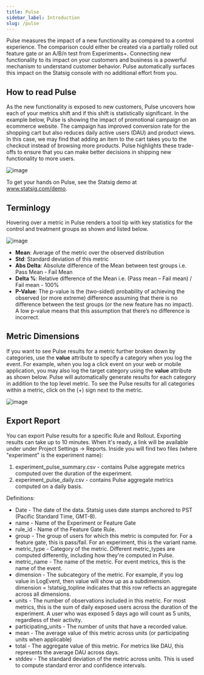 ```yaml
---
title: Pulse
sidebar_label: Introduction
slug: /pulse
---
```


Pulse measures the impact of a new functionality as compared to a control experience.  The comparison could either be created via a partially rolled out feature gate or an A/B/n test from Experiments+. Connecting new functionality to its impact on your customers and business is a powerful mechanism to understand customer behavior. Pulse automatically surfaces this impact on the Statsig console with no additional effort from you. 

## How to read Pulse
As the new functionality is exposed to new customers, Pulse uncovers how each of your metrics shift and if this shift is statistically significant. In the example below, Pulse is showing the impact of promotional campaign on an ecommerce website. The campaign has improved conversion rate for the shopping cart but also reduces daily active users (DAU) and product views. In this case, we may find that adding an item to the cart takes you to the checkout instead of browsing more products. Pulse highlights these trade-offs to ensure that you can make better decisions in shipping new functionality to more users.

![image](https://user-images.githubusercontent.com/1315028/131383108-4fca1a3e-8adb-4f5e-9adb-081c891ef15f.png)

To get your hands on Pulse, see the Statsig demo at www.statsig.com/demo. 

## Terminlogy
Hovering over a metric in Pulse renders a tool tip with key statistics for the control and treatment groups as shown and listed below.

![image](https://user-images.githubusercontent.com/1315028/131383593-384225bc-abbd-483f-a45a-3280d8bf5941.png)

 - **Mean**: Average of the metric over the observed distribution 
 - **Std**: Standard deviation of this metric
 - **Abs Delta**: Absolute difference of the Mean between test groups i.e. Pass Mean - Fail Mean
 - **Delta %**: Relative difference of the Mean i.e. (Pass mean – Fail mean) / Fail mean - 100%
 - **P-Value**: The p-value is the (two-sided) probability of achieving the observed (or more extreme) difference assuming that there is no difference between the test groups (or the new feature has no impact). A low p-value means that this assumption that there’s no difference is incorrect.  

## Metric Dimensions
If you want to see Pulse results for a metric further broken down by categories, use the **value** attribute to specify a category when you log the event. For example, when you log a click event on your web or mobile application, you may also log the target category using the **value** attribute as shown below. Pulse will automatically generate results for each category in addition to the top level metric. To see the Pulse results for all categories within a metric, click on the (+) sign next to the metric. 

![image](https://user-images.githubusercontent.com/1315028/134992035-1bfa67f2-73a0-4b88-ac1d-688fa6ef0b33.png)

## Export Report
 
You can export Pulse results for a specific Rule and Rollout.  Exporting results can take up to 10 minutes.  When it's ready, a link will be available under under Project Settings -> Reports.  Inside you will find two files (where "experiment" is the experiment name):
1. experiment_pulse_summary.csv - contains Pulse aggregate metrics computed over the duration of the experiment.
2. experiment_pulse_daily.csv - contains Pulse aggregate metrics computed on a daily basis.
 
Definitions:
- Date - The date of the data.  Statsig uses date stamps anchored to PST (Pacific Standard Time, GMT-8).
- name - Name of the Experiment or Feature Gate
- rule_id - Name of the Feature Gate Rule.
- group - The group of users for which this metric is computed for.  For a feature gate, this is pass/fail.  For an experiment, this is the variant name.
- metric_type - Category of the metric.  Different metric_types are computed differently, including how they're computed in Pulse.
- metric_name - The name of the metric.  For event metrics, this is the name of the event.
- dimension - The subcategory of the metric.  For example, if you log value in LogEvent, then value will show up as a subdimension.  dimension = !statsig_topline indicates that this row reflects an aggregate across all dimensions.
- units - The number of observations included in this metric.  For most metrics, this is the sum of daily exposed users across the duration of the experiment.  A user who was exposed 5 days ago will count as 5 units, regardless of their activity.
- participating_units - The number of units that have a recorded value.
- mean - The average value of this metric across units (or participating units when applicable)
- total - The aggregate value of this metric.  For metrics like DAU, this represents the average DAU across days.
- stddev - The standard deviation of the metric across units.  This is used to compute standard error and confidence intervals.
 
